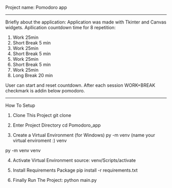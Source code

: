 Project name: Pomodoro app
____________________________________________________________________________________________
Briefly about the application:
Application was made with Tkinter and Canvas widgets.
Apllication countdown time for 8 repetition:
1. Work 25min
2. Short Break 5 min
3. Work 25min
4. Short Break 5 min
5. Work 25min
6. Short Break 5 min
7. Work 25min
8. Long Break 20 min

User can start and reset countdown.
After each session WORK+BREAK checkmark is addin below pomodoro.
_______________________________________________________________________________________________
How To Setup

1. Clone This Project git clone

2. Enter Project Directory cd Pomodoro_app

3. Create a Virtual Environment (for Windows) py -m venv (name your virtual enviroment :) venv

py -m venv venv

4. Activate Virtual Environment source: venv/Scripts/activate

5. Install Requirements Package pip install -r requirements.txt

6. Finally Run The Project: python main.py




